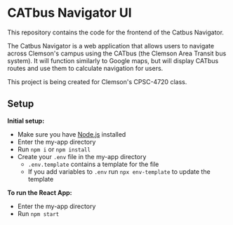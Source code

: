 # CATbus Navigator UI

This repository contains the code for the frontend of the Catbus Navigator.  

The Catbus Navigator is a web application that allows users to navigate across Clemson's campus using the CATbus (the Clemson Area Transit bus system). It will function similarly to Google maps, but will display CATbus routes and use them to calculate navigation for users.

This project is being created for Clemson's CPSC-4720 class.

## Setup
**Initial setup:**
- Make sure you have [Node.js](https://nodejs.org) installed
- Enter the my-app directory
- Run `npm i` or `npm install`
- Create your `.env` file in the my-app directory
  - `.env.template` contains a template for the file
  - If you add variables to `.env` run `npx env-template` to update the template

**To run the React App:**
- Enter the my-app directory
- Run `npm start`
